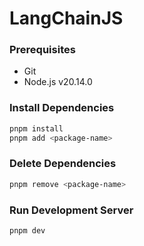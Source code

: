 # LangChainJS

### Prerequisites

- Git
- Node.js v20.14.0

### Install Dependencies

```sh
pnpm install
pnpm add <package-name>
```

### Delete Dependencies

```sh
pnpm remove <package-name>
```

### Run Development Server

```sh
pnpm dev
```
